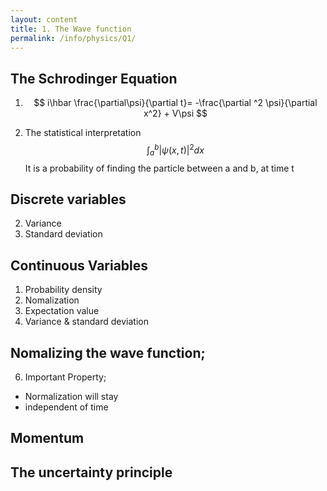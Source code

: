 ```yaml
---
layout: content
title: 1. The Wave function
permalink: /info/physics/Q1/
---
```

## The Schrodinger Equation

1) $$ i\hbar \frac{\partial\psi}{\partial t}= -\frac{\partial ^2 \psi}{\partial x^2} + V\psi $$

2) The statistical interpretation
$$
 \int_a^b |\psi (x,t)|^2 dx
$$
It is a probability of finding the particle between a and b, at time t
## Discrete variables
2) Variance
3) Standard deviation

## Continuous Variables
1) Probability density
2) Nomalization
3) Expectation value
4) Variance & standard deviation

## Nomalizing the wave function;

6) Important Property;
- Normalization will stay
- independent of time

## Momentum

## The uncertainty principle
